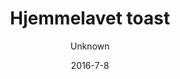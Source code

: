 ---
title: 'Hjemmelavet toast'
description: 'Vælg mellem følgende varianter: skinke og ost -- pesto, champignon, rødløg og ost -- pesto, parmaskinke, rødløg og ost'
image: 03353a85470dcbbb57a5c91b8ebf705923ab09dd
price: '45'
size: '1'
color: '#ffffff'
category: snacks
tags: 'Snacks,Morgenmad'
meta:
    id: 20831302bf662b71976e81fba132bfda1acd5f35
    parentId: f20f57fa9c3d8bff0902cfb33f350091a3a48d51
    language: da
date: '2016-7-8'
author: Unknown
---